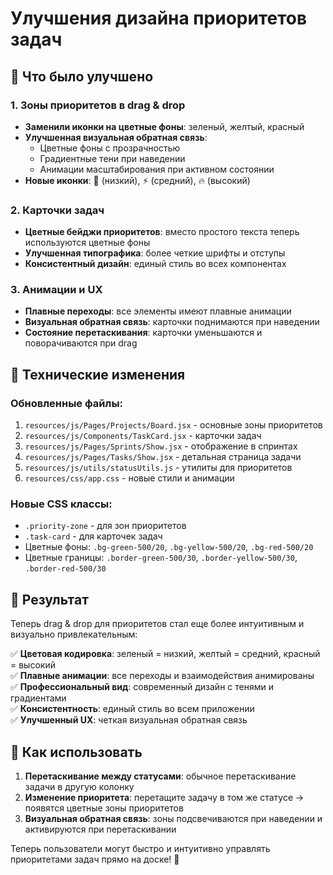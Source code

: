 # Улучшения дизайна приоритетов задач

## 🎨 Что было улучшено

### 1. Зоны приоритетов в drag & drop
- **Заменили иконки на цветные фоны**: зеленый, желтый, красный
- **Улучшенная визуальная обратная связь**: 
  - Цветные фоны с прозрачностью
  - Градиентные тени при наведении
  - Анимации масштабирования при активном состоянии
- **Новые иконки**: 🌱 (низкий), ⚡ (средний), 🔥 (высокий)

### 2. Карточки задач
- **Цветные бейджи приоритетов**: вместо простого текста теперь используются цветные фоны
- **Улучшенная типографика**: более четкие шрифты и отступы
- **Консистентный дизайн**: единый стиль во всех компонентах

### 3. Анимации и UX
- **Плавные переходы**: все элементы имеют плавные анимации
- **Визуальная обратная связь**: карточки поднимаются при наведении
- **Состояние перетаскивания**: карточки уменьшаются и поворачиваются при drag

## 🔧 Технические изменения

### Обновленные файлы:
1. `resources/js/Pages/Projects/Board.jsx` - основные зоны приоритетов
2. `resources/js/Components/TaskCard.jsx` - карточки задач
3. `resources/js/Pages/Sprints/Show.jsx` - отображение в спринтах
4. `resources/js/Pages/Tasks/Show.jsx` - детальная страница задачи
5. `resources/js/utils/statusUtils.js` - утилиты для приоритетов
6. `resources/css/app.css` - новые стили и анимации

### Новые CSS классы:
- `.priority-zone` - для зон приоритетов
- `.task-card` - для карточек задач
- Цветные фоны: `.bg-green-500/20`, `.bg-yellow-500/20`, `.bg-red-500/20`
- Цветные границы: `.border-green-500/30`, `.border-yellow-500/30`, `.border-red-500/30`

## 🎯 Результат

Теперь drag & drop для приоритетов стал еще более интуитивным и визуально привлекательным:

✅ **Цветовая кодировка**: зеленый = низкий, желтый = средний, красный = высокий  
✅ **Плавные анимации**: все переходы и взаимодействия анимированы  
✅ **Профессиональный вид**: современный дизайн с тенями и градиентами  
✅ **Консистентность**: единый стиль во всем приложении  
✅ **Улучшенный UX**: четкая визуальная обратная связь  

## 🚀 Как использовать

1. **Перетаскивание между статусами**: обычное перетаскивание задачи в другую колонку
2. **Изменение приоритета**: перетащите задачу в том же статусе → появятся цветные зоны приоритетов
3. **Визуальная обратная связь**: зоны подсвечиваются при наведении и активируются при перетаскивании

Теперь пользователи могут быстро и интуитивно управлять приоритетами задач прямо на доске! 🎉 